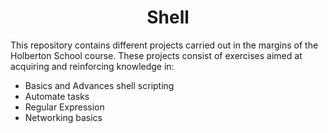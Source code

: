 <h1 align="center">Shell</h1>
<p>This repository contains different projects carried out in the margins of the Holberton School course. These projects consist of exercises aimed at acquiring and reinforcing knowledge in:</p>
<ul>
<li>Basics and Advances shell scripting</li>
<li>Automate tasks</li>
<li>Regular Expression</li>
<li>Networking basics</li>
</ul>

